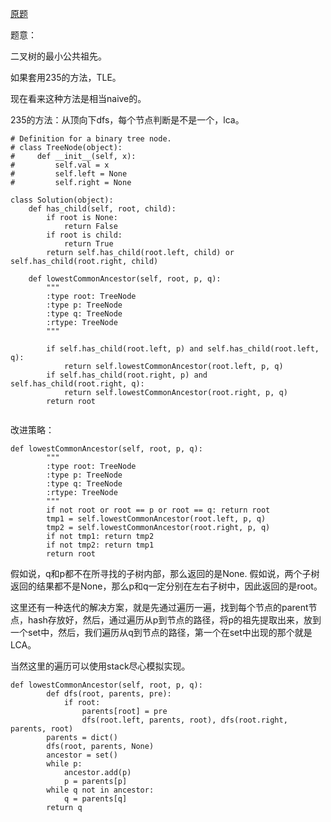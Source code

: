 [原题](https://leetcode.com/problems/lowest-common-ancestor-of-a-binary-tree/)

题意：

二叉树的最小公共祖先。

如果套用235的方法，TLE。

现在看来这种方法是相当naive的。

235的方法：从顶向下dfs，每个节点判断是不是一个，lca。


```
# Definition for a binary tree node.
# class TreeNode(object):
#     def __init__(self, x):
#         self.val = x
#         self.left = None
#         self.right = None

class Solution(object):
    def has_child(self, root, child):
        if root is None:
            return False
        if root is child:
            return True
        return self.has_child(root.left, child) or self.has_child(root.right, child)
        
    def lowestCommonAncestor(self, root, p, q):
        """
        :type root: TreeNode
        :type p: TreeNode
        :type q: TreeNode
        :rtype: TreeNode
        """
        
        if self.has_child(root.left, p) and self.has_child(root.left, q):
            return self.lowestCommonAncestor(root.left, p, q)
        if self.has_child(root.right, p) and self.has_child(root.right, q):
            return self.lowestCommonAncestor(root.right, p, q)
        return root
        
```

改进策略：

```
def lowestCommonAncestor(self, root, p, q):
        """
        :type root: TreeNode
        :type p: TreeNode
        :type q: TreeNode
        :rtype: TreeNode
        """
        if not root or root == p or root == q: return root
        tmp1 = self.lowestCommonAncestor(root.left, p, q)
        tmp2 = self.lowestCommonAncestor(root.right, p, q)
        if not tmp1: return tmp2
        if not tmp2: return tmp1
        return root
```

假如说，q和p都不在所寻找的子树内部，那么返回的是None.
假如说，两个子树返回的结果都不是None，那么p和q一定分别在左右子树中，因此返回的是root。


这里还有一种迭代的解决方案，就是先通过遍历一遍，找到每个节点的parent节点，hash存放好，然后，通过遍历从p到节点的路径，将p的祖先提取出来，放到一个set中，然后，我们遍历从q到节点的路径，第一个在set中出现的那个就是LCA。

当然这里的遍历可以使用stack尽心模拟实现。

```
def lowestCommonAncestor(self, root, p, q):
        def dfs(root, parents, pre):
            if root:
                parents[root] = pre
                dfs(root.left, parents, root), dfs(root.right, parents, root)
        parents = dict()
        dfs(root, parents, None)
        ancestor = set()
        while p:
            ancestor.add(p)
            p = parents[p]
        while q not in ancestor:
            q = parents[q]
        return q
```

